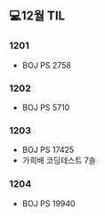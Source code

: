 ## 💻12월 TIL

### 1201
* BOJ PS 2758

### 1202
* BOJ PS 5710

### 1203
* BOJ PS 17425
* 가희배 코딩테스트 7솔

### 1204
* BOJ PS 19940